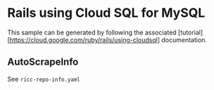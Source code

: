 # Rails using Cloud SQL for MySQL

This sample can be generated by following the associated
[tutorial][https://cloud.google.com/ruby/rails/using-cloudsql] documentation.


## AutoScrapeInfo

See `ricc-repo-info.yaml`
